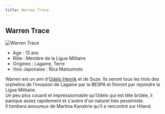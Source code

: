 ```yaml
---
title: Warren Trace
---
```


Warren Trace
------------


![Warren Trace](/images/stories/saga/vgundam/persos/warren-trace.png)


* Age : 13 ans
* Rôle : Membre de la Ligue Militaire
* Origines : Lagaine, Terre
* Voix Japonaise : Rica Matsumoto


Warren est un ami d'[Odelo Henrik](uc/victory-gundam/odelo-henrik.html) et de Suze. Ils seront tous les trois des orphelins de l'invasion de Lagaine par la BESPA et finiront par rejoindre la Ligue Militaire.   
Un peu plus couard et impressionnable qu'Odelo qui est tête brûlée, il panique assez rapidement et s'avère d'un naturel très pessimiste.   
Il tombera amoureux de Martina Kanskrie qu'il a rencontré sur Hiland.

